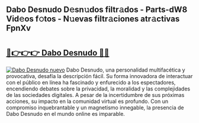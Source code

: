 ## Dabo Desnudo D𝚎sn𝚞dos filtr𝚊dos - Parts-dW8 Vid𝚎os f𝚘tos - N𝚞evas filtr𝚊ciones atr𝚊ctivas FpnXv

# <h2><a href="http://mb33k3e.tromn.icu/?c=Dabo+Desnudo">🔗👉👉👉 Dabo Desnudo 🔗🔗</a></h2>

[![Dabo Desnudo nuevo](https://i.imgur.com/pEAQMta.gif)](http://mb33k3e.tromn.icu/?c=Dabo+Desnudo)
Dabo Desnudo, una personalidad multifacética y provocativa, desafía la descripción fácil. Su forma innovadora de interactuar con el público en línea ha fascinado y enfurecido a los espectadores, encendiendo debates sobre la privacidad, la moralidad y las complejidades de las sociedades digitales. A pesar de la incertidumbre de sus próximas acciones, su impacto en la comunidad virtual es profundo. Con un compromiso inquebrantable y un magnetismo innegable, la presencia de Dabo Desnudo en el mundo online es imparable.
